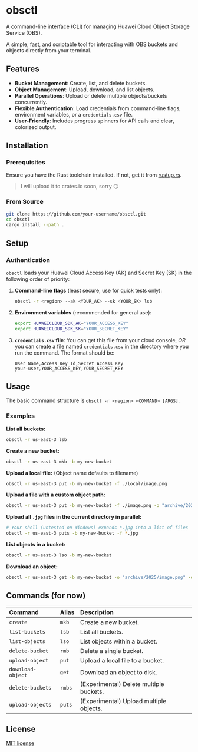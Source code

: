 # obsctl

A command-line interface (CLI) for managing Huawei Cloud Object Storage Service (OBS).

A simple, fast, and scriptable tool for interacting with OBS buckets and objects directly from your terminal.

## Features

-   **Bucket Management**: Create, list, and delete buckets.
-   **Object Management**: Upload, download, and list objects.
-   **Parallel Operations**: Upload or delete multiple objects/buckets concurrently.
-   **Flexible Authentication**: Load credentials from command-line flags, environment variables, or a `credentials.csv` file.
-   **User-Friendly**: Includes progress spinners for API calls and clear, colorized output.

## Installation

### Prerequisites

Ensure you have the Rust toolchain installed. If not, get it from [rustup.rs](https://rustup.rs/).

> I will upload it to crates.io soon, sorry 🙃

### From Source

```bash
git clone https://github.com/your-username/obsctl.git
cd obsctl
cargo install --path .
```

## Setup

### Authentication

`obsctl` loads your Huawei Cloud Access Key (AK) and Secret Key (SK) in the following order of priority:

1.  **Command-line flags** (least secure, use for quick tests only):
    ```bash
    obsctl -r <region> --ak <YOUR_AK> --sk <YOUR_SK> lsb
    ```

2.  **Environment variables** (recommended for general use):
    ```bash
    export HUAWEICLOUD_SDK_AK="YOUR_ACCESS_KEY"
    export HUAWEICLOUD_SDK_SK="YOUR_SECRET_KEY"
    ```

3.  **`credentials.csv` file**:
    You can get this file from your cloud console, *OR* you can create a file named `credentials.csv` in the directory where you run the command. The format should be:
    ```csv
    User Name,Access Key Id,Secret Access Key
    your-user,YOUR_ACCESS_KEY,YOUR_SECRET_KEY
    ```

## Usage

The basic command structure is `obsctl -r <region> <COMMAND> [ARGS]`.

### Examples

**List all buckets:**
```bash
obsctl -r us-east-3 lsb
```

**Create a new bucket:**
```bash
obsctl -r us-east-3 mkb -b my-new-bucket
```

**Upload a local file:** (Object name defaults to filename)
```bash
obsctl -r us-east-3 put -b my-new-bucket -f ./local/image.png
```

**Upload a file with a custom object path:**
```bash
obsctl -r us-east-3 put -b my-new-bucket -f ./image.png -o "archive/2025/image.png"
```

**Upload all `.jpg` files in the current directory in parallel:**
```bash
# Your shell (untested on Windows) expands *.jpg into a list of files
obsctl -r us-east-3 puts -b my-new-bucket -f *.jpg
```

**List objects in a bucket:**
```bash
obsctl -r us-east-3 lso -b my-new-bucket
```

**Download an object:**
```bash
obsctl -r us-east-3 get -b my-new-bucket -o "archive/2025/image.png" -d ~/Downloads
```

## Commands (for now)

| Command | Alias | Description                               |
| :------ | :---- | :---------------------------------------- |
| `create`  | `mkb` | Create a new bucket.                      |
| `list-buckets`|`lsb` | List all buckets.                         |
| `list-objects`|`lso` | List objects within a bucket.             |
| `delete-bucket`|`rmb`| Delete a single bucket.                   |
| `upload-object`|`put`| Upload a local file to a bucket.        |
| `download-object`|`get`| Download an object to disk.               |
| `delete-buckets`|`rmbs`| (Experimental) Delete multiple buckets.   |
| `upload-objects`|`puts`| (Experimental) Upload multiple objects.   |

## License

[MIT license](http://opensource.org/licenses/MIT)
